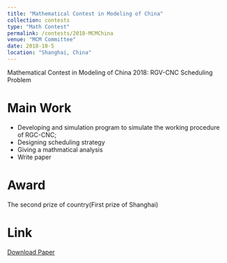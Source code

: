 ```yaml
---
title: "Mathematical Contest in Modeling of China"
collection: contests
type: "Math Contest"
permalink: /contests/2018-MCMChina
venue: "MCM Committee"
date: 2018-10-5
location: "Shanghai, China"
---
```


Mathematical Contest in Modeling of China 2018: RGV-CNC Scheduling Problem

Main Work
======
* Developing and simulation program to simulate the working procedure of RGC-CNC;
* Designing scheduling strategy
* Giving a mathmatical analysis
* Write paper

Award
======
The second prize of country(First prize of Shanghai)

Link
======
[Download Paper](../files/MCMPaper.pdf)